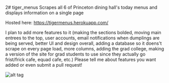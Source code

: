 2# tiger_menus
Scrapes all 6 of Princeton dining hall's today menus and displays information on a single page

Hosted here:
https://tigermenus.herokuapp.com/

I plan to add more features to it (making the sections bolded, moving main entrees to the top, user accounts, email notifications when dumplings are being served, better UI and design overall, adding a database so it doens't scrape on every page load, more columns, adding the grad college, making a version of the site for grad students to use since they actually go frist/frick cafe, equad cafe, etc.) Please tell me about features you want added or even submit a pull request!

![alt tag](https://raw.githubusercontent.com/axu2/tiger_menus/master/sample2.PNG)
